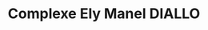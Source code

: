 ---
title: "Complexe Ely Manel DIALLO"
url: /mbour/complexe-ely-manel-diallo/
shop: Garten-Center
---